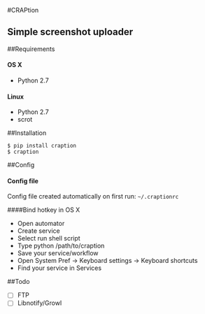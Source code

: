 #CRAPtion
## Simple screenshot uploader

##Requirements
#### OS X
* Python 2.7
#### Linux
* Python 2.7
* scrot

##Installation
```
$ pip install craption
$ craption
```

##Config
#### Config file
Config file created automatically on first run: `~/.craptionrc`

####Bind hotkey in OS X
* Open automator
* Create service
* Select run shell script
* Type python /path/to/craption
* Save your service/workflow
* Open System Pref -> Keyboard settings -> Keyboard shortcuts
* Find your service in Services

##Todo
- [ ] FTP
- [ ] Libnotify/Growl
